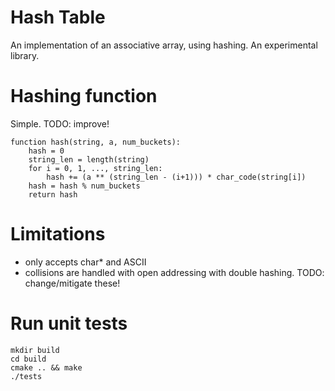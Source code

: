 # Hash Table
An implementation of an associative array, using hashing. An experimental library.

# Hashing function
Simple. TODO: improve!
```
function hash(string, a, num_buckets):
    hash = 0
    string_len = length(string)
    for i = 0, 1, ..., string_len:
        hash += (a ** (string_len - (i+1))) * char_code(string[i])
    hash = hash % num_buckets
    return hash
```

# Limitations
- only accepts char* and ASCII
- collisions are handled with open addressing with double hashing.
TODO: change/mitigate these!

# Run unit tests
```
mkdir build
cd build
cmake .. && make
./tests
```
